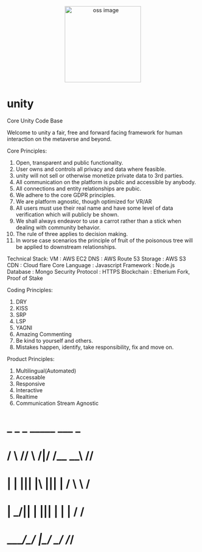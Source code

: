 <p align="center">
    <img alt="oss image" src="./imgs/zoss-logo.svg" height="200px">
</p>
                     

# unity
Core Unity Code Base

Welcome to unity a fair, free and forward facing framework for human interaction on the metaverse and beyond.

Core Principles:
1) Open, transparent and public functionality.
2) User owns and controls all privacy and data where feasible.
3) unity will not sell or otherwise monetize private data to 3rd parties.
4) All communication on the platform is public and accessible by anybody.
5) All connections and entity relationships are pubic.
6) We adhere to the core GDPR principles.
7) We are platform agnostic, though optimized for VR/AR
8) All users must use their real name and have some level of data verification which will publicly be shown.
9) We shall always endeavor to use a carrot rather than a stick when dealing with community behavior.
10) The rule of three applies to decision making.
11) In worse case scenarios the principle of fruit of the poisonous tree will be applied to downstream relationships.

Technical Stack:
VM : AWS EC2
DNS : AWS Route 53
Storage : AWS S3
CDN : Cloud flare
Core Language : Javascript
Framework : Node.js
Database : Mongo
Security Protocol : HTTPS
Blockchain : Etherium Fork, Proof of Stake

Coding Principles:
1) DRY
2) KISS
3) SRP
4) LSP
5) YAGNI
6) Amazing Commenting
7) Be kind to yourself and others.
8) Mistakes happen, identify, take responsibility, fix and move on.

Product Principles:
1) Multilingual(Automated)
2) Accessable
3) Responsive
4) Interactive
5) Realtime
6) Communication Stream Agnostic



















#   _     _      _  _____ ___  _
#  / \ /\/ \  /|/ \/__ __\\  \//
#  | | ||| |\ ||| |  / \   \  / 
#  | \_/|| | \||| |  | |   / /  
#  \____/\_/  \|\_/  \_/  /_/   
# 
